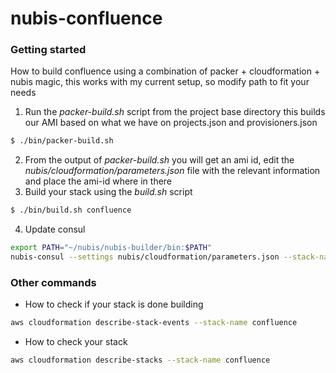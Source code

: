 # nubis-confluence

### Getting started
How to build confluence using a combination of packer + cloudformation + nubis magic, this works with my current setup, so modify path to fit your needs

1. Run the *packer-build.sh* script from the project base directory this builds our AMI based on what we have on projects.json and provisioners.json

  ```bash
  $ ./bin/packer-build.sh
  ```
2. From the output of *packer-build.sh* you will get an ami id, edit the *nubis/cloudformation/parameters.json* file with the relevant information and place the ami-id where in there
3. Build your stack using the *build.sh* script

  ```bash
  $ ./bin/build.sh confluence
  ```
4. Update consul

  ``` bash
  export PATH="~/nubis/nubis-builder/bin:$PATH"
  nubis-consul --settings nubis/cloudformation/parameters.json --stack-name confluence get-and-update
  ```

### Other commands
* How to check if your stack is done building
```bash
aws cloudformation describe-stack-events --stack-name confluence
```

* How to check your stack
```bash
aws cloudformation describe-stacks --stack-name confluence
```
